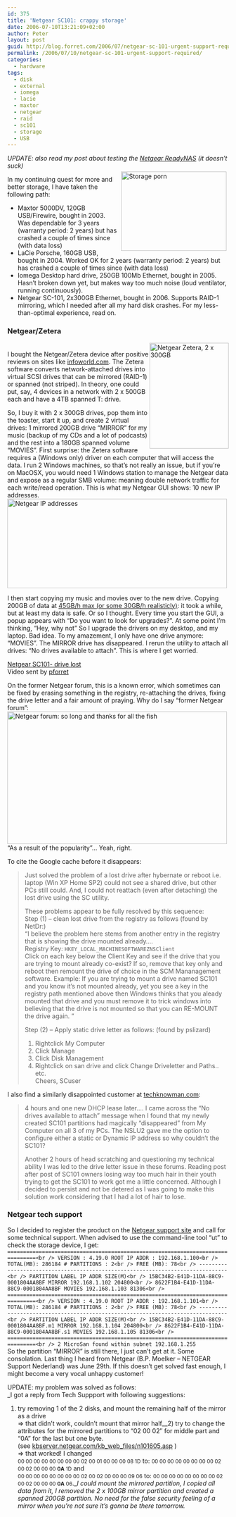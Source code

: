 ```yaml
---
id: 375
title: 'Netgear SC101: crappy storage'
date: 2006-07-10T13:21:09+02:00
author: Peter
layout: post
guid: http://blog.forret.com/2006/07/netgear-sc-101-urgent-support-required/
permalink: /2006/07/10/netgear-sc-101-urgent-support-required/
categories:
  - hardware
tags:
  - disk
  - external
  - iomega
  - lacie
  - maxtor
  - netgear
  - raid
  - sc101
  - storage
  - USB
---
```

_UPDATE: also read my post about testing the [Netgear ReadyNAS](http://blog.forret.com/2008/04/netgear-readynas-nas-done-right/) (it doesn&#8217;t suck)_  
[<img loading="lazy" style="float: right; margin: 5px" src="http://static.flickr.com/76/186292024_d2a830f4c7_m.jpg" alt="Storage porn" width="240" height="180" />](http://www.flickr.com/photos/pforret/186292024/ "Photo Sharing")

In my continuing quest for more and better storage, I have taken the following path:

  * Maxtor 5000DV, 120GB USB/Firewire, bought in 2003. Was dependable for 3 years (warranty period: 2 years) but has crashed a couple of times since (with data loss)
  * LaCie Porsche, 160GB USB, bought in 2004. Worked OK for 2 years (warranty period: 2 years) but has crashed a couple of times since (with data loss)
  * Iomega Desktop hard drive, 250GB 100Mb Ethernet, bought in 2005. Hasn&#8217;t broken down yet, but makes way too much noise (loud ventilator, running continuously).
  * Netgear SC-101, 2x300GB Ethernet, bought in 2006. Supports RAID-1 mirroring, which I needed after all my hard disk crashes. For my less-than-optimal experience, read on.

<!--more-->

### Netgear/Zetera

[<img loading="lazy" style="float: right" src="http://static.flickr.com/44/146967665_03c2c8ea19_m.jpg" alt="Netgear Zetera, 2 x 300GB" width="180" height="240" />](http://www.flickr.com/photos/pforret/146967665/ "Photo Sharing")  
I bought the Netgear/Zetera device after positive reviews on sites like [infoworld.com](http://www.infoworld.com/article/05/08/01/31FEinnovator3_1.html). The Zetera software converts network-attached drives into virtual SCSI drives that can be mirrored (RAID-1) or spanned (not striped). In theory, one could put, say, 4 devices in a network with 2 x 500GB each and have a 4TB spanned T: drive.

So, I buy it with 2 x 300GB drives, pop them into the toaster, start it up, and create 2 virtual drives: 1 mirrored 200GB drive &#8220;MIRROR&#8221; for my music (backup of my CDs and a lot of podcasts) and the rest into a 180GB spanned volume &#8220;MOVIES&#8221;. First surprise: the Zetera software requires a (Windows only) driver on each computer that will access the data. I run 2 Windows machines, so that&#8217;s not really an issue, but if you&#8217;re on MacOSX, you would need 1 Windows station to manage the Netgear data and expose as a regular SMB volume: meaning double network traffic for each write/read operation. This is what my Netgear GUI shows: 10 new IP addresses.  
[<img loading="lazy" src="http://static.flickr.com/53/147855506_94cacda94f.jpg" alt="Netgear IP addresses" width="500" height="203" />](http://www.flickr.com/photos/pforret/147855506/ "Photo Sharing")

I then start copying my music and movies over to the new drive. Copying 200GB of data at [45GB/h max (or some 30GB/h realisticly)](http://web.forret.com/tools/bandwidth.asp?speed=100&unit=Mbps&title=Fast+Ethernet+%5BLAN%5D): it took a while, but at least my data is safe. Or so I thought. Every time you start the GUI, a popup appears with &#8220;Do you want to look for upgrades?&#8221;. At some point I&#8217;m thinking, &#8220;Hey, why not&#8221; So I upgrade the drivers on my desktop, and my laptop. Bad idea. To my amazement, I only have one drive anymore: &#8220;MOVIES&#8221;. The MIRROR drive has disappeared. I rerun the utility to attach all drives: &#8220;No drives available to attach&#8221;. This is where I get worried.

<p style="width: 320px; text-align: left">
  <!&#8211; #izoyff3syba1m9tu5t42jndessb5qa0bl6k7y930z{width:320px;height:256px;border:none;margin:0px;} &#8211;>
</p>

<span style="margin-top: 0px"><a href="http://www.dailymotion.com/video/345799">Netgear SC101- drive lost</a><br /> Video sent by <a href="http://www.dailymotion.com/pforret">pforret</a><br /> </span>

On the former Netgear forum, this is a known error, which sometimes can be fixed by erasing something in the registry, re-attaching the drives, fixing the drive letter and a fair amount of praying. Why do I say &#8220;former Netgear forum&#8221;:  
[<img loading="lazy" src="http://static.flickr.com/45/186326227_c4fbe85fae.jpg" alt="Netgear forum: so long and thanks for all the fish" width="500" height="301" />](http://www.flickr.com/photos/pforret/186326227/ "Photo Sharing")  
&#8220;As a result of the popularity&#8221;&#8230; Yeah, right.

To cite the Google cache before it disappears:

> Just solved the problem of a lost drive after hybernate or reboot i.e. laptop (Win XP Home SP2) could not see a shared drive, but other PCs still could. And, I could not reattach (even after detaching) the lost drive using the SC utility.
> 
> These problems appear to be fully resolved by this sequence:  
> Step (1) &#8211; clean lost drive from the registry as follows (found by NetDr:)  
> &#8220;I believe the problem here stems from another entry in the registry that is showing the drive mounted already&#8230;.  
> Registry Key: `HKEY_LOCAL_MACHINESOFTWAREZNSClient`  
> Click on each key below the Client Key and see if the drive that you are trying to mount already co-exist? If so, remove that key only and reboot then remount the drive of choice in the SCM Mananagement software. Example: If you are trying to mount a drive named SC101 and you know it&#8217;s not mounted already, yet you see a key in the registry path mentioned above then Windows thinks that you aleady mounted that drive and you must remove it to trick windows into believing that the drive is not mounted so that you can RE-MOUNT the drive again. &#8221;
> 
> Step (2) &#8211; Apply static drive letter as follows: (found by pslizard)  
> 1) Rightclick My Computer  
> 2) Click Manage  
> 3) Click Disk Management  
> 4) Rightclick on san drive and click Change Driveletter and Paths..  
> etc.  
> Cheers, SCuser

I also find a similarly disappointed customer at [techknowman.com](http://www.techknowman.com/Electronics/NETGEAR_SC101/index.html):

> 4 hours and one new DHCP lease later&#8230;. I came across the &#8220;No drives available to attach&#8221; message when I found that my newly created SC101 partitions had magically &#8220;disappeared&#8221; from My Computer on all 3 of my PCs. The NSLU2 gave me the option to configure either a static or Dynamic IP address so why couldn&#8217;t the SC101?
> 
> Another 2 hours of head scratching and questioning my technical ability I was led to the drive letter issue in these forums. Reading post after post of SC101 owners losing way too much hair in their youth trying to get the SC101 to work got me a little concerned. Although I decided to persist and not be detered as I was going to make this solution work considering that I had a lot of hair to lose.

### Netgear tech support

So I decided to register the product on the [Netgear support site](https://my.netgear-support.com) and call for some technical support. When advised to use the command-line tool &#8220;ut&#8221; to check the storage device, I get:  
`===============================================================================<br />
VERSION : 4.19.0 ROOT IP ADDR : 192.168.1.100<br />
TOTAL(MB): 286184 # PARTITIONS : 2<br />
FREE (MB): 78<br />
-------------------------------------------------------------------------------<br />
PARTITION LABEL IP ADDR SIZE(M)<br />
15BC34B2-E41D-11DA-88C9-0001804AA8BF MIRROR 192.168.1.102 204800<br />
8622F1B4-E41D-11DA-88C9-0001804AA8BF MOVIES 192.168.1.103 81306<br />
===============================================================================<br />
VERSION : 4.19.0 ROOT IP ADDR : 192.168.1.101<br />
TOTAL(MB): 286184 # PARTITIONS : 2<br />
FREE (MB): 78<br />
-------------------------------------------------------------------------------<br />
PARTITION LABEL IP ADDR SIZE(M)<br />
15BC34B2-E41D-11DA-88C9-0001804AA8BF.m1 MIRROR 192.168.1.104 204800<br />
8622F1B4-E41D-11DA-88C9-0001804AA8BF.s1 MOVIES 192.168.1.105 81306<br />
===============================================================================<br />
2 MicroSan found within subnet 192.168.1.255`  
So the partition &#8220;MIRROR&#8221; is still there, I just can&#8217;t get at it. Some consolation. Last thing I heard from Netgear (B.P. Moelker &#8211; NETGEAR Support Nederland) was June 29th. If this doesn&#8217;t get solved fast enough, I might become a very vocal unhappy customer!

UPDATE: my problem was solved as follows:  
_I got a reply from Tech Suppport with following suggestions:  
1) try removing 1 of the 2 disks, and mount the remaining half of the mirror as a drive  
=> that didn’t work, couldn’t mount that mirror half__2) try to change the attributes for the mirrored partitions to “02 00 02″ for middle part and “0A” for the last but one byte.  
(see [kbserver.netgear.com/kb\_web\_files/n101605.asp](http://kbserver.netgear.com/kb_web_files/n101605.asp) )  
=> that worked! I changed  
<small>00 00 00 00 00 00 00 00 02 00 01 00 00 00 08 1D</small> to: <small>00 00 00 00 00 00 00 00 02 00 02 00 00 00 <strong>0A</strong> 1D</small> and  
<small>00 00 00 00 00 00 00 00 02 00 02 00 00 00 09 06</small> to: <small>00 00 00 00 00 00 00 00 02 00 02 00 00 00 <strong>0A</strong> 06</small>.__I could mount the mirrored partition, I copied all data from it, I removed the 2 x 100GB mirror partition and created a spanned 200GB partition. No need for the false security feeling of a mirror when you’re not sure it’s gonna be there tomorrow._